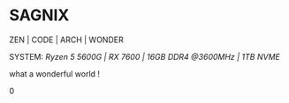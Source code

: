 # SAGNIX

ZEN | CODE | ARCH | WONDER

SYSTEM: *Ryzen 5 5600G | RX 7600 | 16GB DDR4 @3600MHz | 1TB NVME* 



what a wonderful world !

0

